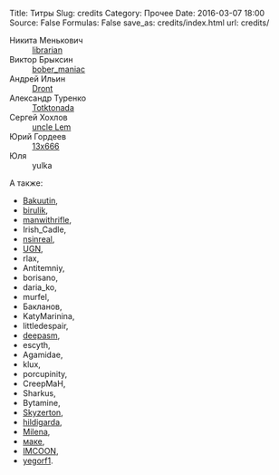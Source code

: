 Title: Титры
Slug: credits
Category: Прочее
Date: 2016-03-07 18:00
Source: False
Formulas: False
save_as: credits/index.html
url: credits/

<dl class="creators">
    <dt>Никита Менькович</dt>
    <dd><a class="usericon whitehat" href="https://libc6.org/"><b></b>librarian</a></dd>
    <dt>Виктор Брыксин</dt>
    <dd><a class="usericon bober" href="http://virtualmind.ru"><b></b>bober_maniac</a></dd>
    <dt>Андрей Ильин</dt>
    <dd><a class="usericon" href="https://vk.com/andront89"><b></b>Dront</a>
    <dt>Александр Туренко</dt>
    <dd><a class="usericon tux" href="http://tkn.me"><b></b>Totktonada</a></dd>
    <dt>Сергей Хохлов</dt>
    <dd><a class="usericon blackhat" href="https://twitter.com/uncleLem"><b></b>uncle Lem</a></dd>
    <dt>Юрий Гордеев</dt>
    <dd><a class="usericon beret" href="https://vk.com/13x666"><b></b>13x666</a></dd>
    <dt>Юля</dt>
    <dd><span class="usericon female"><b></b>yulka</span></dd>
</dl>

А также:

<ul class="participants">
    <li><a class="usericon" href="https://vk.com/bakuutin"><b></b>Bakuutin</a>,</li>
    <li><a class="usericon female" href="http://birulik.ru"><b></b>birulik</a>,</li>
    <li><a class="usericon" href="http://vk.com/id56054954"><b></b>manwithrifle</a>,</li>
    <li><span class="usericon female"><b></b>Irish_Cadle</span>,</li>
    <li><a class="usericon" href="http://vk.com/viktor.love"><b></b>nsinreal</a>,</li>
    <li><a class="usericon" href="http://vk.com/sarnetsky"><b></b>UGN</a>,</li>
    <li><span class="usericon"><b></b>rlax</span>,</li>
    <li><span class="usericon"><b></b>Antitemniy</span>,</li>
    <li><span class="usericon"><b></b>borisano</span>,</li>
    <li><span class="usericon female"><b></b>daria_ko</span>,</li>
    <li><span class="usericon female"><b></b>murfel</span>,</li>
    <li><span class="usericon"><b></b>Бакланов</span>,</li>
    <li><span class="usericon female"><b></b>KatyMarinina</span>,</li>
    <li><span class="usericon female"><b></b>littledespair</span>,</li>
    <li><a class="usericon spider" href="http://deepasm.livejournal.com"><b></b>deepasm</a>,</li>
    <li><span class="usericon"><b></b>escyth</span>,</li>
    <li><span class="usericon"><b></b>Agamidae</span>,</li>
    <li><span class="usericon female"><b></b>klux</span>,</li>
    <li><span class="usericon"><b></b>porcupinity</span>,</li>
    <li><span class="usericon"><b></b>CreepMaH</span>,</li>
    <li><span class="usericon"><b></b>Sharkus</span>,</li>
    <li><span class="usericon"><b></b>Bytamine</span>,</li>
    <li><a class="usericon ninja" href="http://vk.com/the_seven"><b></b>Skyzerton</a>,</li>
    <li><a class="usericon meth" href="https://vk.com/id262346182"><b></b>hildigarda</a>,</li>
    <li><a class="usericon milena" href="https://vk.com/plamenika"><b></b>Milena</a>,</li>
    <li><a class="usericon" href="http://vk.com/mirasaujan"><b></b>маке</a>,</li>
    <li><a class="usericon" href="http://vk.com/el_coon"><b></b>IMCOON</a>,</li>
    <li><a class="usericon" href="http://example.com"><b></b>yegorf1</a>.</li>
</ul>
